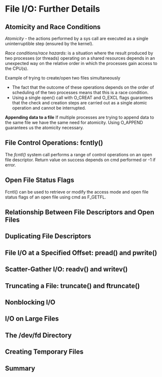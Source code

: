 # File I/O: Further Details

## Atomicity and Race Conditions
*Atomicity* - the actions performed by a sys call are executed as a single uninterruptible step (ensured by the kernel).

*Race conditions/race hazards*: is a situation where the result produced by two processes (or threads) operating on a shared resources depends in an unexpected way on the relative order in which the processes gain access to the CPU(s).

Example of trying to create/open two files simultaneously 
- The fact that the outcome of these operations depends on the order of scheduling of the two processes means that this is a race condition.
- Using a single open() call with O_CREAT and O_EXCL flags guarantees that the check and creation steps are carried out as a single atomic operation and cannot be interrupted. 

**Appending data to a file**
If multiple processes are trying to append data to the same file we have the same need for atomicity. 
Using O_APPEND guarantees us the atomicity necessary. 

## File Control Operations: fcntly()
The *fcntl()* system call performs a range of control operations on an open file descriptor. 
Return value on success depends on cmd performed or -1 if error. 

## Open File Status Flags

Fcntl() can be used to retrieve or modify the access mode and open file status flags of an open file using cmd as F_GETFL. 

## Relationship Between File Descriptors and Open Files

## Duplicating File Descriptors

## File I/O at a Specified Offset: pread() and pwrite()

## Scatter-Gather I/O: readv() and writev()

## Truncating a File: truncate() and ftruncate()

## Nonblocking I/O

## I/O on Large Files

## The /dev/fd Directory

## Creating Temporary Files

## Summary